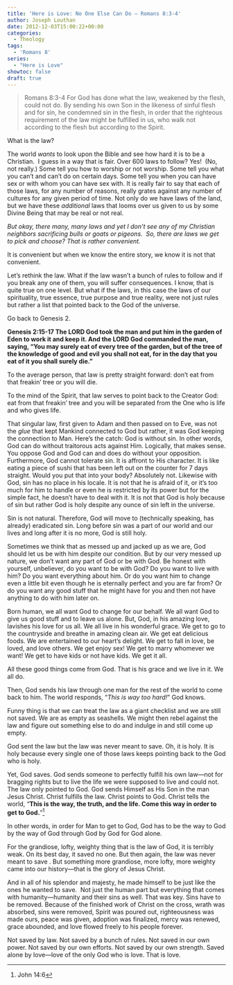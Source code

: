 ```yaml
---
title: 'Here is Love: No One Else Can Do – Romans 8:3-4'
author: Joseph Louthan
date: 2012-12-03T15:00:22+00:00
categories:
  - Theology
tags:
  - 'Romans 8'
series:
  - "Here is Love"
showtoc: false
draft: true
---
```

>Romans 8:3-4 For God has done what the law, weakened by the flesh, could not do. By sending his own Son in the likeness of sinful flesh and for sin, he condemned sin in the flesh, in order that the righteous requirement of the law might be fulfilled in us, who walk not according to the flesh but according to the Spirit.

What is the law?

The world _wants_ to look upon the Bible and see how hard it is to be a Christian.  I guess in a way that is fair. Over 600 laws to follow? Yes!  (No, not really.) Some tell you how to worship or not worship. Some tell you what you can’t and can’t do on certain days. Some tell you when you can have sex or with whom you can have sex with. It is really fair to say that each of those laws, for any number of reasons, really grates against any number of cultures for any given period of time. Not only do we have laws of the land, but we have these _additional_ laws that looms over us given to us by some Divine Being that may be real or not real.

_But okay, there many, many laws and yet I don’t see any of my Christian neighbors sacrificing bulls or goats or pigeons.  So, there are laws we get to pick and choose? That is rather convenient._

It is convenient but when we know the entire story, we know it is not that convenient.

Let’s rethink the law. What if the law wasn’t a bunch of rules to follow and if you break any one of them, you will suffer consequences. I know, that is quite true on one level. But what if the laws, in this case the laws of our spirituality, true essence, true purpose and true reality, were not just rules but rather a list that pointed back to the God of the universe.

Go back to Genesis 2.

**Genesis 2:15-17 The LORD God took the man and put him in the garden of Eden to work it and keep it. And the LORD God commanded the man, saying, “You may surely eat of every tree of the garden, but of the tree of the knowledge of good and evil you shall not eat, for in the day that you eat of it you shall surely die.”**

To the average person, that law is pretty straight forward: don’t eat from that freakin’ tree or you will die.

To the mind of the Spirit, that law serves to point back to the Creator God: eat from that freakin’ tree and you will be separated from the One who is life and who gives life.

That singular law, first given to Adam and then passed on to Eve, was not the _glue_ that kept Mankind connected to God but rather, it was God keeping the connection to Man. Here’s the catch: God is without sin. In other words, God can do without traitorous acts against Him. Logically, that makes sense. You oppose God and God can and does do without your opposition. Furthermore, God cannot tolerate sin. It is affront to His character. It is like eating a piece of sushi that has been left out on the counter for 7 days straight. Would you put that into your body? Absolutely not. Likewise with God, sin has no place in his locale. It is not that he is afraid of it, or it’s too much for him to handle or even he is restricted by its power but for the simple fact, he doesn’t have to deal with it. It is not that God is holy because of sin but rather God is holy despite any ounce of sin left in the universe.

Sin is not natural. Therefore, God will move to (technically speaking, has already) eradicated sin. Long before sin was a part of our world and our lives and long after it is no more, God is still holy.

Sometimes we think that as messed up and jacked up as we are, God should let us be with him despite our condition. But by our very messed up nature, we don’t want any part of God or be with God. Be honest with yourself, unbeliever, do you want to be with God? Do you want to live with him? Do you want everything about him. Or do you want him to change even a little bit even though he is eternally perfect and you are far from? Or do you want any good stuff that he might have for you and then not have anything to do with him later on.

Born human, we all want God to change for our behalf. We all want God to give us good stuff and to leave us alone. But, God, in his amazing love, lavishes his love for us all. We all live in his wonderful grace. We get to go to the countryside and breathe in amazing clean air. We get eat delicious foods. We are entertained to our heart’s delight. We get to fall in love, be loved, and love others. We get enjoy sex! We get to marry whomever we want! We get to have kids or not have kids. We get it all.

All these good things come from God. That is his grace and we live in it. We all do.

Then, God sends his law through one man for the rest of the world to come back to him. The world responds, “_This is way too hard!_” God knows.

Funny thing is that we can treat the law as a giant checklist and we are still not saved. We are as empty as seashells. We might then rebel against the law and figure out something else to do and indulge in and still come up empty.

God sent the law but the law was never meant to save. Oh, it is holy. It is holy because every single one of those laws keeps pointing back to the God who is holy.

Yet, God saves. God sends someone to perfectly fulfill his own law—not for bragging rights but to live the life we were supposed to live and could not. The law only pointed to God. God sends Himself as His Son in the man Jesus Christ. Christ fulfills the law. Christ points to God. Christ tells the world, “**This is the way, the truth, and the life. Come this way in order to get to God.**”[^2]

In other words, in order for Man to get to God, God has to be the way to God by the way of God through God by God for God alone.

For the grandiose, lofty, weighty thing that is the law of God, it is terribly weak. On its best day, it saved no one. But then again, the law was never meant to save . But something more grandiose, more lofty, more weighty came into our history—that is the glory of Jesus Christ.

And in all of his splendor and majesty, he made himself to be just like the ones he wanted to save.  Not just the human part but everything that comes with humanity—humanity and their sins as well. That was key. Sins have to be removed. Because of the finished work of Christ on the cross, wrath was absorbed, sins were removed, Spirit was poured out, righteousness was made ours, peace was given, adoption was finalized, mercy was renewed, grace abounded, and love flowed freely to his people forever.

Not saved by law. Not saved by a bunch of rules. Not saved in our own power. Not saved by our own efforts. Not saved by our own strength. Saved alone by love—love of the only God who is love. That is love.

[^2]: John 14:6